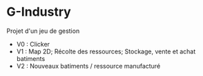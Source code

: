 # G-Industry
Projet d'un jeu de gestion

- V0 : Clicker
- V1 : Map 2D; Récolte des ressources; Stockage, vente et achat batiments
- V2 : Nouveaux batiments / ressource manufacturé
